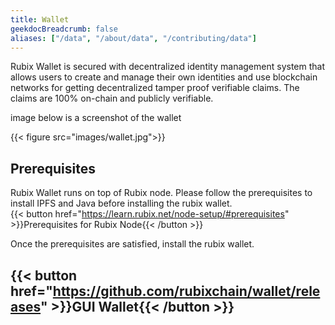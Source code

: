 ```yaml
---
title: Wallet
geekdocBreadcrumb: false
aliases: ["/data", "/about/data", "/contributing/data"]
---
```


Rubix Wallet is secured with decentralized identity management system that allows users to create and manage their own identities and use blockchain networks for getting decentralized tamper proof verifiable claims. The claims are 100% on-chain and publicly verifiable.

image below is a screenshot of the wallet

{{< figure src="images/wallet.jpg">}}

## Prerequisites

Rubix Wallet runs on top of Rubix node. Please follow the prerequisites to install IPFS and Java before installing the rubix wallet. <br>
{{< button href="https://learn.rubix.net/node-setup/#prerequisites" >}}Prerequisites for Rubix Node{{< /button >}}

Once the prerequisites are satisfied, install the rubix wallet.

## {{< button href="https://github.com/rubixchain/wallet/releases" >}}GUI Wallet{{< /button >}}

